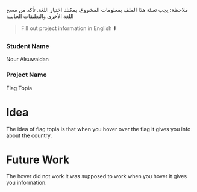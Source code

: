 
ملاحظة: يجب تعبئة هذا الملف بمعلومات المشروع، يمكنك اختيار اللغة. تأكد من مسح اللغة الأخرى والتعليقات الجانبية 


> Fill out project information in English ⬇️
### Student Name
Nour Alsuwaidan

### Project Name
Flag Topia
# Idea
The idea of flag topia is that when you hover over the flag it gives you info about the country.

# Future Work 
The hover did not work it was supposed to work when you hover it gives you information.

